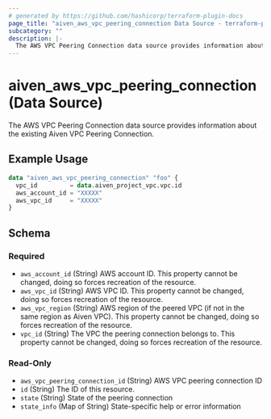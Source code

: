 ```yaml
---
# generated by https://github.com/hashicorp/terraform-plugin-docs
page_title: "aiven_aws_vpc_peering_connection Data Source - terraform-provider-aiven"
subcategory: ""
description: |-
  The AWS VPC Peering Connection data source provides information about the existing Aiven VPC Peering Connection.
---
```


# aiven_aws_vpc_peering_connection (Data Source)

The AWS VPC Peering Connection data source provides information about the existing Aiven VPC Peering Connection.

## Example Usage

```terraform
data "aiven_aws_vpc_peering_connection" "foo" {
  vpc_id         = data.aiven_project_vpc.vpc.id
  aws_account_id = "XXXXX"
  aws_vpc_id     = "XXXXX"
}
```

<!-- schema generated by tfplugindocs -->
## Schema

### Required

- `aws_account_id` (String) AWS account ID. This property cannot be changed, doing so forces recreation of the resource.
- `aws_vpc_id` (String) AWS VPC ID. This property cannot be changed, doing so forces recreation of the resource.
- `aws_vpc_region` (String) AWS region of the peered VPC (if not in the same region as Aiven VPC). This property cannot be changed, doing so forces recreation of the resource.
- `vpc_id` (String) The VPC the peering connection belongs to. This property cannot be changed, doing so forces recreation of the resource.

### Read-Only

- `aws_vpc_peering_connection_id` (String) AWS VPC peering connection ID
- `id` (String) The ID of this resource.
- `state` (String) State of the peering connection
- `state_info` (Map of String) State-specific help or error information


